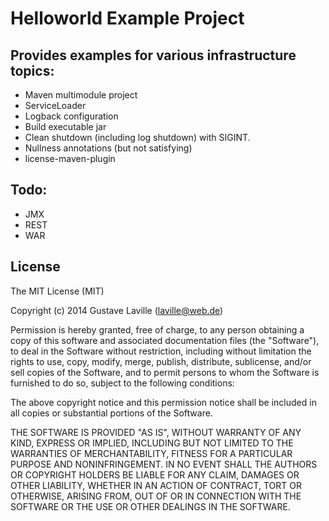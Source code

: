 # Helloworld Example Project


## Provides examples for various infrastructure topics:

* Maven multimodule project
* ServiceLoader
* Logback configuration
* Build executable jar
* Clean shutdown (including log shutdown) with SIGINT.
* Nullness annotations (but not satisfying)
* license-maven-plugin


## Todo:

* JMX
* REST
* WAR


## License

The MIT License (MIT)

Copyright (c) 2014 Gustave Laville (laville@web.de)

Permission is hereby granted, free of charge, to any person obtaining a copy
of this software and associated documentation files (the "Software"), to deal
in the Software without restriction, including without limitation the rights
to use, copy, modify, merge, publish, distribute, sublicense, and/or sell
copies of the Software, and to permit persons to whom the Software is
furnished to do so, subject to the following conditions:

The above copyright notice and this permission notice shall be included in all
copies or substantial portions of the Software.

THE SOFTWARE IS PROVIDED "AS IS", WITHOUT WARRANTY OF ANY KIND, EXPRESS OR
IMPLIED, INCLUDING BUT NOT LIMITED TO THE WARRANTIES OF MERCHANTABILITY,
FITNESS FOR A PARTICULAR PURPOSE AND NONINFRINGEMENT. IN NO EVENT SHALL THE
AUTHORS OR COPYRIGHT HOLDERS BE LIABLE FOR ANY CLAIM, DAMAGES OR OTHER
LIABILITY, WHETHER IN AN ACTION OF CONTRACT, TORT OR OTHERWISE, ARISING FROM,
OUT OF OR IN CONNECTION WITH THE SOFTWARE OR THE USE OR OTHER DEALINGS IN THE
SOFTWARE.
    
